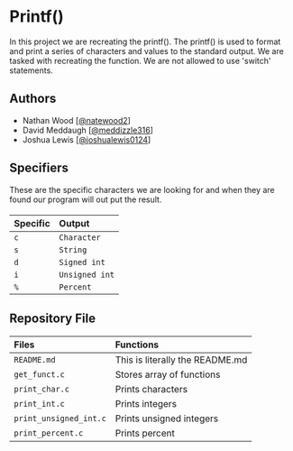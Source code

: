 # Printf()

In this project we are recreating the printf(). The printf() is used to format and print a series of characters and values to the standard output. We are tasked with recreating the function. We are not allowed to use 'switch' statements. 


## Authors

- Nathan Wood [[@natewood2](https://www.github.com/natewood2)]
- David Meddaugh [[@meddizzle316](https://www.github.com/meddizzle316)]
- Joshua Lewis [[@joshualewis0124](https://www.github.com/joshualewis0124)]


## Specifiers
These are the specific characters we are looking for and when they are found our program will out put the result.
#### 
| Specific | Output    |
| :-------- | :------- |
| `c` | `Character` | 
|  `s`|  `String` |
|`d`|  `Signed int` |
|`i`|`Unsigned int`|
| `%`| `Percent` |


## Repository File

####
| Files | Functions |
| :----- | :------- |
|   `README.md`     |This is literally the README.md   |
|    `get_funct.c`  |  Stores array of functions |
|   `print_char.c` | Prints characters |
| `print_int.c` | Prints integers |
| `print_unsigned_int.c` | Prints unsigned integers|
| `print_percent.c` | Prints percent|

